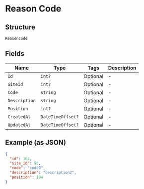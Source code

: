 
# Reason Code

## Structure

`ReasonCode`

## Fields

| Name | Type | Tags | Description |
|  --- | --- | --- | --- |
| `Id` | `int?` | Optional | - |
| `SiteId` | `int?` | Optional | - |
| `Code` | `string` | Optional | - |
| `Description` | `string` | Optional | - |
| `Position` | `int?` | Optional | - |
| `CreatedAt` | `DateTimeOffset?` | Optional | - |
| `UpdatedAt` | `DateTimeOffset?` | Optional | - |

## Example (as JSON)

```json
{
  "id": 164,
  "site_id": 90,
  "code": "code0",
  "description": "description2",
  "position": 194
}
```

